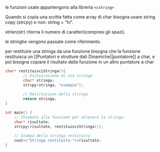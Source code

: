 le funzioni usate appartengono alla libreria `<cstring>`

Quando si copia una scritta fatta come array di char bisogna usare string copy (strcpy) e non: string = "hi".

strlen(str) ritorna il numero di caratteri(compresi gli spazi).

le stringhe vengono passate come riferimento.

per restituire una stringa da una funzione bisogna che la funzione restituisca un [[Puntatori e strutture dati Dinamiche||puntatore]] a char,  e poi bisogna copiare il risultato della funzione in un altro puntatore a char 
```c++
char* restituisciStringa(){
	    // Dichiarazione di una stringa
	    char* stringa;
	    strcpy(stringa, "esempio");
    
	    // Restituzione della stringa
	    return stringa;
}

int main() {
    // Chiamata alla funzione per ottenere la stringa
    char* risultato; 
    strcpy(risultato, restituisciStringa());
    
    // Stampa della stringa restituita
    cout<<"Stringa restituita:"<<risultato;
}
```
